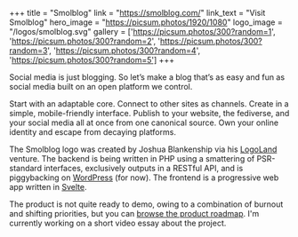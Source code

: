 +++
title = "Smolblog"
link = "https://smolblog.com/"
link_text = "Visit Smolblog"
hero_image = "https://picsum.photos/1920/1080"
logo_image = "/logos/smolblog.svg"
gallery = ['https://picsum.photos/300?random=1', 'https://picsum.photos/300?random=2', 'https://picsum.photos/300?random=3', 'https://picsum.photos/300?random=4', 'https://picsum.photos/300?random=5']
+++

Social media is just blogging. So let’s make a blog that’s as easy and fun as social media built on an open platform we
control.

Start with an adaptable core. Connect to other sites as channels. Create in a simple, mobile-friendly interface. Publish
to your website, the fediverse, and your social media all at once from one canonical source. Own your online identity
and escape from decaying platforms.

The Smolblog logo was created by Joshua Blankenship via his [LogoLand][ll] venture. The backend is being written in PHP
using a smattering of PSR-standard interfaces, exclusively outputs in a RESTful API, and is piggybacking on
[WordPress][wp] (for now). The frontend is a progressive web app written in [Svelte][svelte].

The product is not quite ready to demo, owing to a combination of burnout and shifting priorities, but you can [browse
the product roadmap][roadmap]. I'm currently working on a short video essay about the project.

[ll]: https://logoland.biz
[wp]: https://wordpress.org
[svelte]: https://svelte.dev
[roadmap]: https://eph.me/sbkanban
